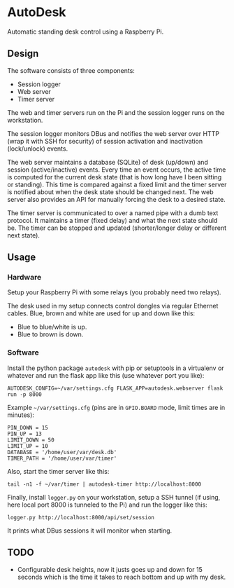 # AutoDesk

Automatic standing desk control using a Raspberry Pi.

## Design

The software consists of three components:

  * Session logger
  * Web server
  * Timer server

The web and timer servers run on the Pi and the session logger runs on the
workstation.

The session logger monitors DBus and notifies the web server over HTTP (wrap it
with SSH for security) of session activation and inactivation (lock/unlock)
events.

The web server maintains a database (SQLite) of desk (up/down) and session
(active/inactive) events. Every time an event occurs, the active time is
computed for the current desk state (that is how long have I been sitting or
standing). This time is compared against a fixed limit and the timer server is
notified about when the desk state should be changed next. The web server also
provides an API for manually forcing the desk to a desired state.

The timer server is communicated to over a named pipe with a dumb text
protocol. It maintains a timer (fixed delay) and what the next state should be.
The timer can be stopped and updated (shorter/longer delay or different next
state).

## Usage

### Hardware

Setup your Raspberry Pi with some relays (you probably need two relays).

The desk used in my setup connects control dongles via regular Ethernet cables.
Blue, brown and white are used for up and down like this:

  * Blue to blue/white is up.
  * Blue to brown is down.

### Software

Install the python package `autodesk` with pip or setuptools in a virtualenv or
whatever and run the flask app like this (use whatever port you like):

    AUTODESK_CONFIG=~/var/settings.cfg FLASK_APP=autodesk.webserver flask run -p 8000

Example `~/var/settings.cfg` (pins are in `GPIO.BOARD` mode, limit times are in
minutes):

    PIN_DOWN = 15
    PIN_UP = 13
    LIMIT_DOWN = 50
    LIMIT_UP = 10
    DATABASE = '/home/user/var/desk.db'
    TIMER_PATH = '/home/user/var/timer'

Also, start the timer server like this:

    tail -n1 -f ~/var/timer | autodesk-timer http://localhost:8000

Finally, install `logger.py` on your workstation, setup a SSH tunnel (if using,
here local port 8000 is tunneled to the Pi) and run the logger like this:

    logger.py http://localhost:8000/api/set/session

It prints what DBus sessions it will monitor when starting.

## TODO

* Configurable desk heights, now it justs goes up and down for 15 seconds which
  is the time it takes to reach bottom and up with my desk.

